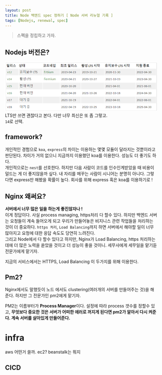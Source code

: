 ```yaml
---
layout: post
title: Node 백엔드 spec 정하기 [ Node 서버 리뉴얼 기록 ]
tags: [Nodejs, renewal, spec]
---
```


> 스펙을 정립하고 가자.

## Nodejs 버전은?

![d ](../images/posts/lts.png)
LTS만 쓰면 괜찮다고 본다. 다만 너무 최신은 또 좀 그렇고.<br>`14`로 선택.

## framework?

개인적인 경험으로 `koa`, `express`의 차이는 이용하는 몇몇 모듈이 달라지는 것뿐이라고 판단된다. 차이가 거의 없으니 지금까지 이용했던 koa를 이용한다. 성능도 더 좋기도 하다. <br>
개인적으로는 `nest`를 선호한다. 하지만 다음 사람이 코드를 인수인계받았을 때 비용이 덜드는 게 더 좋지않을까 싶다. 내 자리를 메꾸는 사람이 시니어는 분명히 아니다. 그렇다면 express만 해봤을 확률이 높다. 회사를 위해 express 혹은 koa를 이용하기로 !

## Nginx 왜써요?

**서버에서 너무 많은 일을 하는게 좋진않자나 !**<br>
이게 정답이다. 사실 process managing, https처리 다 할수 있다. 하지만 백엔드 서버는 요청들이 계속 들어오게 되고 우리가 만들어놓은 비지니스 관련 작업들을 처리하는 것이 더 중요하다. `https 처리`, `Load Balancing`까지 하면 서버에서 해야할 일이 너무 많아지고 요청에 대한 응답 속도도 당연히 느려진다.<br>
그리고 Node에서 다 할수 있다고 하지만, Nginx가 Load Balancing, https 처리하는데에 더 많은 노력을 쏟았을 것이고 더 성능이 좋을 것이니. 세무사에게 세무일을 맡기듣 전문가에게 맡기자.

지금의 서비스에서는 HTTPS, Load Balancing 이 두가지를 위해 이용한다.

## Pm2?

Nginx에서도 말했듯이 노드 에서도 clustering(여러개의 서버를 만들어주는 것)을 해준다. 하지만 그 전문가인 pm2에게 맡기자.

PM2는 이름부터가 **Process Manager**이다. 설정에 따라 process 갯수를 정할수 있고, **무엇보다 중요한 것은 서버가 어떠한 에러로 꺼지게 된다면 pm2가 알아서 다시 켜준다. 계속 서버를 살아있게 만들어준다.**

# infra

aws 어떤거 쓸까. ec2? beanstalk는 뭐지

## CICD
